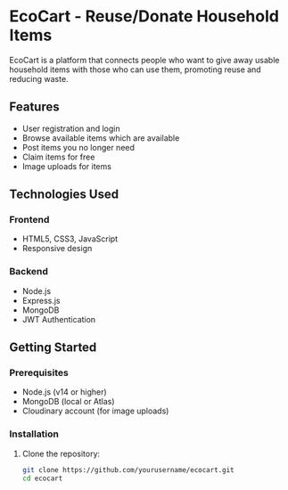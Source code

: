 # EcoCart - Reuse/Donate Household Items

EcoCart is a platform that connects people who want to give away usable household items with those who can use them, promoting reuse and reducing waste.

## Features

- User registration and login
- Browse available items which are available
- Post items you no longer need
- Claim items for free
- Image uploads for items

## Technologies Used

### Frontend
- HTML5, CSS3, JavaScript
- Responsive design

### Backend
- Node.js
- Express.js
- MongoDB
- JWT Authentication


## Getting Started

### Prerequisites
- Node.js (v14 or higher)
- MongoDB (local or Atlas)
- Cloudinary account (for image uploads)

### Installation
1. Clone the repository:
   ```bash
   git clone https://github.com/yourusername/ecocart.git
   cd ecocart
